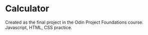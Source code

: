 # Calculator

Created as the final project in the Odin Project Foundations course. Javascript, HTML, CSS practice.
